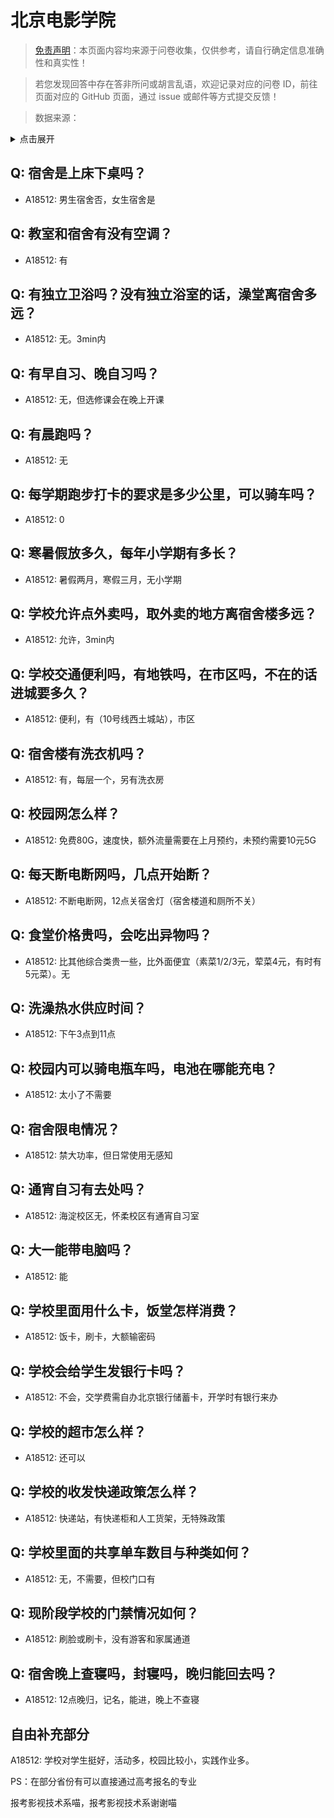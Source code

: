 # 北京电影学院

> [免责声明](https://colleges.chat/#_3)：本页面内容均来源于问卷收集，仅供参考，请自行确定信息准确性和真实性！

> 若您发现回答中存在答非所问或胡言乱语，欢迎记录对应的问卷 ID，前往页面对应的 GitHub 页面，通过 issue 或邮件等方式提交反馈！

> 数据来源：

<details><summary>点击展开</summary>
<ul>
<li>A18512: 匿名 (2023 年 06 月)</li>
</ul>
</details>

## Q: 宿舍是上床下桌吗？

- A18512: 男生宿舍否，女生宿舍是

## Q: 教室和宿舍有没有空调？

- A18512: 有

## Q: 有独立卫浴吗？没有独立浴室的话，澡堂离宿舍多远？

- A18512: 无。3min内

## Q: 有早自习、晚自习吗？

- A18512: 无，但选修课会在晚上开课

## Q: 有晨跑吗？

- A18512: 无

## Q: 每学期跑步打卡的要求是多少公里，可以骑车吗？

- A18512: 0

## Q: 寒暑假放多久，每年小学期有多长？

- A18512: 暑假两月，寒假三月，无小学期

## Q: 学校允许点外卖吗，取外卖的地方离宿舍楼多远？

- A18512: 允许，3min内

## Q: 学校交通便利吗，有地铁吗，在市区吗，不在的话进城要多久？

- A18512: 便利，有（10号线西土城站），市区

## Q: 宿舍楼有洗衣机吗？

- A18512: 有，每层一个，另有洗衣房

## Q: 校园网怎么样？

- A18512: 免费80G，速度快，额外流量需要在上月预约，未预约需要10元5G

## Q: 每天断电断网吗，几点开始断？

- A18512: 不断电断网，12点关宿舍灯（宿舍楼道和厕所不关）

## Q: 食堂价格贵吗，会吃出异物吗？

- A18512: 比其他综合类贵一些，比外面便宜（素菜1/2/3元，荤菜4元，有时有5元菜）。无

## Q: 洗澡热水供应时间？

- A18512: 下午3点到11点

## Q: 校园内可以骑电瓶车吗，电池在哪能充电？

- A18512: 太小了不需要

## Q: 宿舍限电情况？

- A18512: 禁大功率，但日常使用无感知

## Q: 通宵自习有去处吗？

- A18512: 海淀校区无，怀柔校区有通宵自习室

## Q: 大一能带电脑吗？

- A18512: 能

## Q: 学校里面用什么卡，饭堂怎样消费？

- A18512: 饭卡，刷卡，大额输密码

## Q: 学校会给学生发银行卡吗？

- A18512: 不会，交学费需自办北京银行储蓄卡，开学时有银行来办

## Q: 学校的超市怎么样？

- A18512: 还可以

## Q: 学校的收发快递政策怎么样？

- A18512: 快递站，有快递柜和人工货架，无特殊政策

## Q: 学校里面的共享单车数目与种类如何？

- A18512: 无，不需要，但校门口有

## Q: 现阶段学校的门禁情况如何？

- A18512: 刷脸或刷卡，没有游客和家属通道

## Q: 宿舍晚上查寝吗，封寝吗，晚归能回去吗？

- A18512: 12点晚归，记名，能进，晚上不查寝

## 自由补充部分

A18512: 学校对学生挺好，活动多，校园比较小，实践作业多。

PS：在部分省份有可以直接通过高考报名的专业

报考影视技术系喵，报考影视技术系谢谢喵